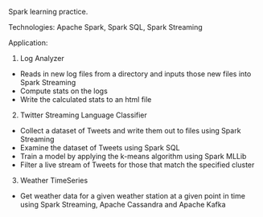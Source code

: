 Spark learning practice.

Technologies: Apache Spark, Spark SQL, Spark Streaming

Application: 
1. Log Analyzer
  - Reads in new log files from a directory and inputs those new files into Spark Streaming
  - Compute stats on the logs
  - Write the calculated stats to an html file
2. Twitter Streaming Language Classifier
  - Collect a dataset of Tweets and write them out to files using Spark Streaming
  - Examine the dataset of Tweets using Spark SQL
  - Train a model by applying the k-means algorithm using Spark MLLib 
  - Filter a live stream of Tweets for those that match the specified cluster
3. Weather TimeSeries
  - Get weather data for a given weather station at a given point in time using Spark Streaming, Apache Cassandra and Apache Kafka
